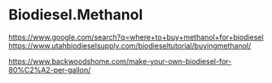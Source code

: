 # Biodiesel.Methanol
https://www.google.com/search?q=where+to+buy+methanol+for+biodiesel https://www.utahbiodieselsupply.com/biodieseltutorial/buyingmethanol/

https://www.backwoodshome.com/make-your-own-biodiesel-for-80%C2%A2-per-gallon/
